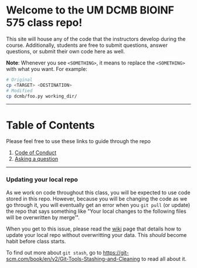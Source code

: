 # Welcome to the UM DCMB BIOINF 575 class repo!
This site will house any of the code that the instructors develop during the course. 
Additionally, students are free to submit questions, answer questions, or submit their own
code here as well.

**Note**: Whenever you see `<SOMETHING>`, it means to replace the `<SOMETHING>` with what you want. For example:
```bash
# Original
cp <TARGET> <DESTINATION>
# Modified
cp dcmb/foo.py working_dir/
```

---
# Table of Contents
Please feel free to use these links to guide through the repo
1. [Code of Conduct](https://github.com/dcmb-courses/bioinf575/blob/master/CODE_OF_CONDUCT.md)
2. [Asking a question](https://github.com/dcmb-courses/bioinf575/wiki/Questions)

---
### Updating your local repo
As we work on code throughout this class, you will be expected to use code stored in this repo. However, because you will be changing the code as we go through it, you will eventually get an error when you `git pull` (or update) the repo that says something like "Your local changes to the following files will be overwritten by merge’". 

When you get to this issue, please read the [wiki](https://github.com/dcmb-courses/bioinf575/wiki/Updating-your-local-repo) page that details how to update your local repo without overwritting your data. This _should_ become habit before class starts.

To find out more about `git stash`, go to https://git-scm.com/book/en/v2/Git-Tools-Stashing-and-Cleaning to read all about it.

